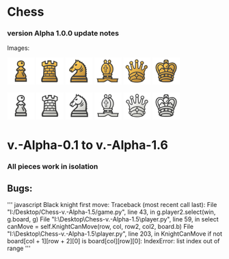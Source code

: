 # Chess
### version Alpha 1.0.0 update notes
Images:

![alt text](https://github.com/KerneyJ/Chess/blob/v.-Alpha-0.3/Images/BPawn.png "Logo Title Text 1")
![alt text](https://github.com/KerneyJ/Chess/blob/v.-Alpha-0.3/Images/BRook.png "Logo Title Text 1")
![alt text](https://github.com/KerneyJ/Chess/blob/v.-Alpha-0.3/Images/BKnight.png "Logo Title Text 1")
![alt text](https://github.com/KerneyJ/Chess/blob/v.-Alpha-0.3/Images/BBishop.png "Logo Title Text 1")
![alt text](https://github.com/KerneyJ/Chess/blob/v.-Alpha-0.3/Images/BQueen.png "Logo Title Text 1")
![alt text](https://github.com/KerneyJ/Chess/blob/v.-Alpha-0.3/Images/BKing.png "Logo Title Text 1")

![alt text](https://github.com/KerneyJ/Chess/blob/v.-Alpha-0.3/Images/WPawn.png "Logo Title Text 1")
![alt text](https://github.com/KerneyJ/Chess/blob/v.-Alpha-0.3/Images/WRook.png "Logo Title Text 1")
![alt text](https://github.com/KerneyJ/Chess/blob/v.-Alpha-0.3/Images/WKnight.png "Logo Title Text 1")
![alt text](https://github.com/KerneyJ/Chess/blob/v.-Alpha-0.3/Images/WBishop.png "Logo Title Text 1")
![alt text](https://github.com/KerneyJ/Chess/blob/v.-Alpha-0.3/Images/WQueen.png "Logo Title Text 1")
![alt text](https://github.com/KerneyJ/Chess/blob/v.-Alpha-0.3/Images/WKing.png "Logo Title Text 1")


# v.-Alpha-0.1 to v.-Alpha-1.6
### All pieces work in isolation

## Bugs:
''' javascript
Black knight first move:
Traceback (most recent call last):
  File "I:/Desktop/Chess-v.-Alpha-1.5/game.py", line 43, in <module>
    g.player2.select(win, g.board, g)
  File "I:\Desktop\Chess-v.-Alpha-1.5\player.py", line 59, in select
    canMove = self.KnightCanMove(row, col, row2, col2, board.b)
  File "I:\Desktop\Chess-v.-Alpha-1.5\player.py", line 203, in KnightCanMove
    if not board[col + 1][row + 2][0] is board[col][row][0]:
IndexError: list index out of range
'''
